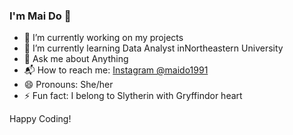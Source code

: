 ### I'm Mai Do 👋

- 🔭 I’m currently working on my projects
- 🌱 I’m currently learning Data Analyst inNortheastern University
- 💬 Ask me about Anything
- 📬 How to reach me: [Instagram @maido1991](https://www.instagram.com/maido1991/)
- 😄 Pronouns: She/her
- ⚡ Fun fact: I belong to Slytherin with Gryffindor heart 

Happy Coding!

